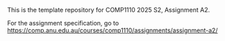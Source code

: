 This is the template repository for COMP1110 2025 S2, Assignment A2.

For the assignment specification, go to https://comp.anu.edu.au/courses/comp1110/assignments/assignment-a2/
